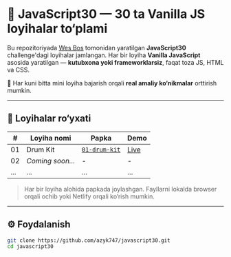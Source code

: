 # 🚀 JavaScript30 — 30 ta Vanilla JS loyihalar to‘plami

Bu repozitoriyada [Wes Bos](https://javascript30.com/) tomonidan yaratilgan **JavaScript30** challenge'dagi loyihalar jamlangan. Har bir loyiha **Vanilla JavaScript** asosida yaratilgan — **kutubxona yoki frameworklarsiz**, faqat toza JS, HTML va CSS.

📆 Har kuni bitta mini loyiha bajarish orqali **real amaliy ko‘nikmalar** orttirish mumkin.

---

## 📂 Loyihalar ro‘yxati

| #  | Loyiha nomi            | Papka | Demo |
|----|------------------------|--------|------|
| 01 | Drum Kit               | [`01-drum-kit`](./01-drum-kit) | [Live](https://challenge-js30-drum-kit.netlify.app/) |
| 02 | *Coming soon...*       | -      | -    |
| ...| ...                    | ...    | ...  |

> Har bir loyiha alohida papkada joylashgan. Fayllarni lokalda browser orqali ochib yoki Netlify orqali ko‘rish mumkin.

---

## ⚙️ Foydalanish

```bash
git clone https://github.com/azyk747/javascript30.git
cd javascript30
